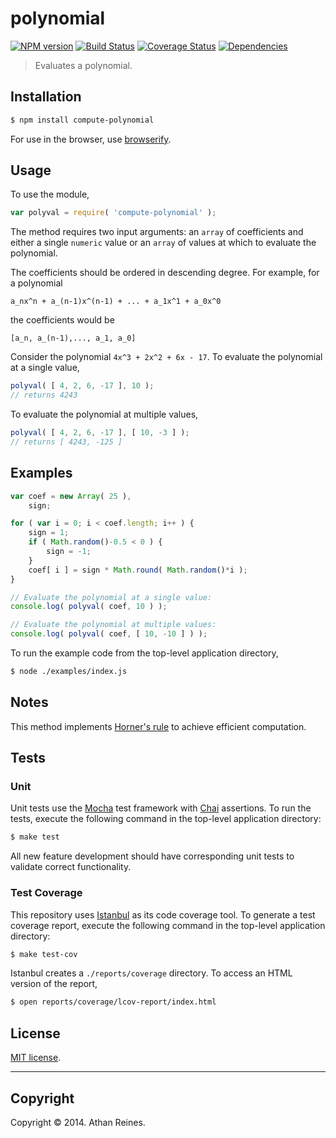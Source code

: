 polynomial
===
[![NPM version][npm-image]][npm-url] [![Build Status][travis-image]][travis-url] [![Coverage Status][coveralls-image]][coveralls-url] [![Dependencies][dependencies-image]][dependencies-url]

> Evaluates a polynomial.


## Installation

``` bash
$ npm install compute-polynomial
```

For use in the browser, use [browserify](https://github.com/substack/node-browserify).


## Usage

To use the module,

``` javascript
var polyval = require( 'compute-polynomial' );
```

The method requires two input arguments: an `array` of coefficients and either a single `numeric` value or an `array` of values at which to evaluate the polynomial.

The coefficients should be ordered in descending degree. For example, for a polynomial

```
a_nx^n + a_(n-1)x^(n-1) + ... + a_1x^1 + a_0x^0
```

the coefficients would be

```
[a_n, a_(n-1),..., a_1, a_0]
```

Consider the polynomial `4x^3 + 2x^2 + 6x - 17`. To evaluate the polynomial at a single value,

``` javascript
polyval( [ 4, 2, 6, -17 ], 10 );
// returns 4243
```

To evaluate the polynomial at multiple values,

``` javascript
polyval( [ 4, 2, 6, -17 ], [ 10, -3 ] );
// returns [ 4243, -125 ]
```


## Examples

``` javascript
var coef = new Array( 25 ),
	sign;

for ( var i = 0; i < coef.length; i++ ) {
	sign = 1;
	if ( Math.random()-0.5 < 0 ) {
		sign = -1;
	}
	coef[ i ] = sign * Math.round( Math.random()*i );
}

// Evaluate the polynomial at a single value:
console.log( polyval( coef, 10 ) );

// Evaluate the polynomial at multiple values:
console.log( polyval( coef, [ 10, -10 ] ) );
```

To run the example code from the top-level application directory,

``` bash
$ node ./examples/index.js
```


## Notes

This method implements [Horner's rule](http://en.wikipedia.org/wiki/Horner's_method) to achieve efficient computation.


## Tests

### Unit

Unit tests use the [Mocha](http://visionmedia.github.io/mocha) test framework with [Chai](http://chaijs.com) assertions. To run the tests, execute the following command in the top-level application directory:

``` bash
$ make test
```

All new feature development should have corresponding unit tests to validate correct functionality.


### Test Coverage

This repository uses [Istanbul](https://github.com/gotwarlost/istanbul) as its code coverage tool. To generate a test coverage report, execute the following command in the top-level application directory:

``` bash
$ make test-cov
```

Istanbul creates a `./reports/coverage` directory. To access an HTML version of the report,

``` bash
$ open reports/coverage/lcov-report/index.html
```


## License

[MIT license](http://opensource.org/licenses/MIT). 


---
## Copyright

Copyright &copy; 2014. Athan Reines.


[npm-image]: http://img.shields.io/npm/v/compute-polynomial.svg
[npm-url]: https://npmjs.org/package/compute-polynomial

[travis-image]: http://img.shields.io/travis/compute-io/polynomial/master.svg
[travis-url]: https://travis-ci.org/compute-io/polynomial

[coveralls-image]: https://img.shields.io/coveralls/compute-io/polynomial/master.svg
[coveralls-url]: https://coveralls.io/r/compute-io/polynomial?branch=master

[dependencies-image]: http://img.shields.io/david/compute-io/polynomial.svg
[dependencies-url]: https://david-dm.org/compute-io/polynomial

[dev-dependencies-image]: http://img.shields.io/david/dev/compute-io/polynomial.svg
[dev-dependencies-url]: https://david-dm.org/dev/compute-io/polynomial

[github-issues-image]: http://img.shields.io/github/issues/compute-io/polynomial.svg
[github-issues-url]: https://github.com/compute-io/polynomial/issues